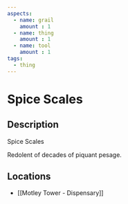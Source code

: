 ```yaml
---
aspects: 
  - name: grail
    amount : 1
  - name: thing
    amount : 1
  - name: tool
    amount : 1
tags:
  - thing
---
```


# Spice Scales

## Description
Spice Scales

Redolent of decades of piquant pesage.
## Locations
- [[Motley Tower - Dispensary]]